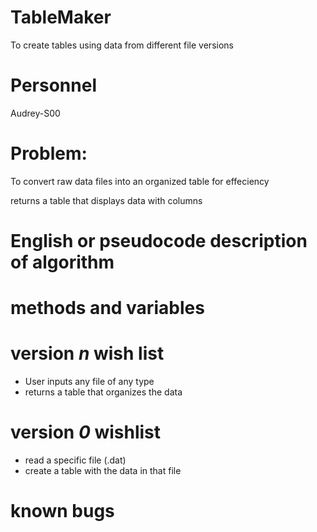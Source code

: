 # TableMaker
To create tables using data from different file versions

# Personnel
   Audrey-S00

# Problem:
  To convert raw data files into an organized table for effeciency
  
  returns a table that displays data with columns 
  
# English or pseudocode description of algorithm
   
# methods and variables

# version *n* wish list
  - User inputs any file of any type
  - returns a table that organizes the data
  
# version *0* wishlist
  - read a specific file (.dat)
  - create a table with the data in that file
   
# known bugs
